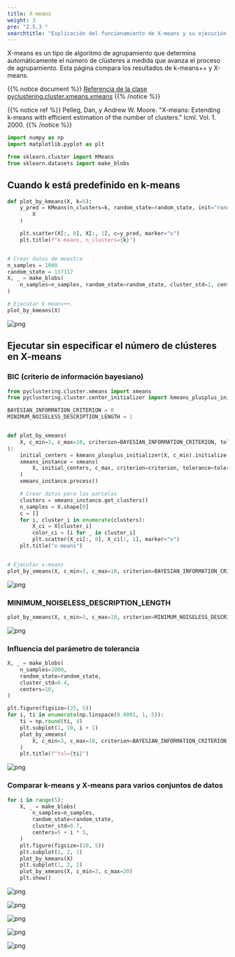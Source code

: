 ```yaml
---
title: X-means
weight: 3
pre: "2.5.3 "
searchtitle: "Explicación del funcionamiento de X-means y su ejecución en Python"
---
```


<div class="pagetop-box"><p>X-means es un tipo de algoritmo de agrupamiento que determina automáticamente el número de clústeres a medida que avanza el proceso de agrupamiento. Esta página compara los resultados de k-means++ y X-means.</p>
</div>

{{% notice document %}}
[Referencia de la clase pyclustering.cluster.xmeans.xmeans](https://pyclustering.github.io/docs/0.9.0/html/dd/db4/classpyclustering_1_1cluster_1_1xmeans_1_1xmeans.html)
{{% /notice %}}

{{% notice ref %}}
Pelleg, Dan, y Andrew W. Moore. "X-means: Extending k-means with efficient estimation of the number of clusters." Icml. Vol. 1. 2000.
{{% /notice %}}


```python
import numpy as np
import matplotlib.pyplot as plt

from sklearn.cluster import KMeans
from sklearn.datasets import make_blobs
```

## Cuando k está predefinido en k-means

```python
def plot_by_kmeans(X, k=5):
    y_pred = KMeans(n_clusters=k, random_state=random_state, init="random").fit_predict(
        X
    )

    plt.scatter(X[:, 0], X[:, 1], c=y_pred, marker="x")
    plt.title(f"k-means, n_clusters={k}")


# Crear datos de muestra
n_samples = 1000
random_state = 117117
X, _ = make_blobs(
    n_samples=n_samples, random_state=random_state, cluster_std=1, centers=10
)

# Ejecutar k-means++.
plot_by_kmeans(X)
```


    
![png](/images/basic/clustering/X-means_files/X-means_5_0.png)
    


## Ejecutar sin especificar el número de clústeres en X-means
### BIC (criterio de información bayesiano)


```python
from pyclustering.cluster.xmeans import xmeans
from pyclustering.cluster.center_initializer import kmeans_plusplus_initializer

BAYESIAN_INFORMATION_CRITERION = 0
MINIMUM_NOISELESS_DESCRIPTION_LENGTH = 1


def plot_by_xmeans(
    X, c_min=3, c_max=10, criterion=BAYESIAN_INFORMATION_CRITERION, tolerance=0.025
):
    initial_centers = kmeans_plusplus_initializer(X, c_min).initialize()
    xmeans_instance = xmeans(
        X, initial_centers, c_max, criterion=criterion, tolerance=tolerance
    )
    xmeans_instance.process()

    # Crear datos para las parcelas
    clusters = xmeans_instance.get_clusters()
    n_samples = X.shape[0]
    c = []
    for i, cluster_i in enumerate(clusters):
        X_ci = X[cluster_i]
        color_ci = [i for _ in cluster_i]
        plt.scatter(X_ci[:, 0], X_ci[:, 1], marker="x")
    plt.title("x-means")


# Ejecutar x-means
plot_by_xmeans(X, c_min=3, c_max=10, criterion=BAYESIAN_INFORMATION_CRITERION)
```


    
![png](/images/basic/clustering/X-means_files/X-means_7_0.png)
    


### MINIMUM_NOISELESS_DESCRIPTION_LENGTH

```python
plot_by_xmeans(X, c_min=3, c_max=10, criterion=MINIMUM_NOISELESS_DESCRIPTION_LENGTH)
```


    
![png](/images/basic/clustering/X-means_files/X-means_9_0.png)
    

### Influencia del parámetro de tolerancia

```python
X, _ = make_blobs(
    n_samples=2000,
    random_state=random_state,
    cluster_std=0.4,
    centers=10,
)

plt.figure(figsize=(25, 5))
for i, ti in enumerate(np.linspace(0.0001, 1, 5)):
    ti = np.round(ti, 4)
    plt.subplot(1, 10, i + 1)
    plot_by_xmeans(
        X, c_min=3, c_max=10, criterion=BAYESIAN_INFORMATION_CRITERION, tolerance=ti
    )
    plt.title(f"tol={ti}")
```


    
![png](/images/basic/clustering/X-means_files/X-means_11_0.png)
    


### Comparar k-means y X-means para varios conjuntos de datos


```python
for i in range(5):
    X, _ = make_blobs(
        n_samples=n_samples,
        random_state=random_state,
        cluster_std=0.7,
        centers=5 + i * 5,
    )
    plt.figure(figsize=(10, 5))
    plt.subplot(1, 2, 1)
    plot_by_kmeans(X)
    plt.subplot(1, 2, 2)
    plot_by_xmeans(X, c_min=3, c_max=20)
    plt.show()
```


    
![png](/images/basic/clustering/X-means_files/X-means_13_0.png)
    



    
![png](/images/basic/clustering/X-means_files/X-means_13_1.png)
    



    
![png](/images/basic/clustering/X-means_files/X-means_13_2.png)
    



    
![png](/images/basic/clustering/X-means_files/X-means_13_3.png)
    



    
![png](/images/basic/clustering/X-means_files/X-means_13_4.png)
    

